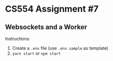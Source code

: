 # CS554 Assignment #7
## Websockets and a Worker

Instructions:
1) Create a `.env` file (use `.env.sample` as template)
2) `yarn start` or `npm start`
